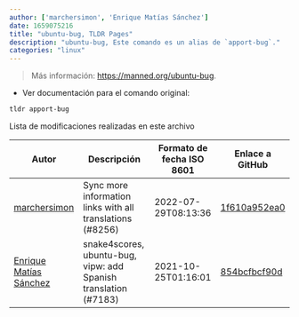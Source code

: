 ```yaml
---
author: ['marchersimon', 'Enrique Matías Sánchez']
date: 1659075216
title: "ubuntu-bug, TLDR Pages"
description: "ubuntu-bug, Este comando es un alias de `apport-bug`."
categories: "linux"
---
```

> Más información: <https://manned.org/ubuntu-bug>.

- Ver documentación para el comando original:

```bash
tldr apport-bug
```
Lista de modificaciones realizadas en este archivo


Autor | Descripción | Formato de fecha ISO 8601 | Enlace a GitHub
------|-----|-----|-----
[marchersimon](mailto:50295997+marchersimon@users.noreply.github.com) | Sync more information links with all translations (#8256) | 2022-07-29T08:13:36 | [1f610a952ea0](https://github.com/tldr-pages/tldr/commit/1f610a952ea0d53e0a1bdbd1246ef81f24db2f3f)
[Enrique Matías Sánchez](mailto:cronopios@gmail.com) | snake4scores, ubuntu-bug, vipw: add Spanish translation (#7183) | 2021-10-25T01:16:01 | [854bcfbcf90d](https://github.com/tldr-pages/tldr/commit/854bcfbcf90dc66b9890acd4f9f4c57523d6daf6)

